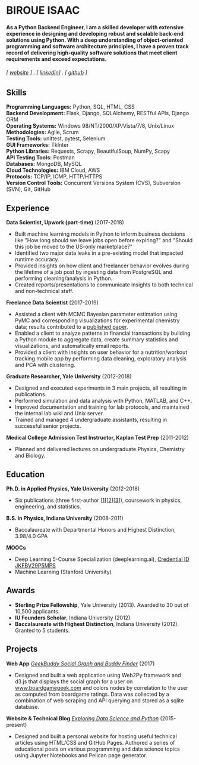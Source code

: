 BIROUE ISAAC
======

#### As a Python Backend Engineer, I am a skilled developer with extensive experience in designing and developing robust and scalable back-end solutions using Python. With a deep understanding of object-oriented programming and software architecture principles, I have a proven track record of delivering high-quality software solutions that meet client requirements and exceed expectations.
###### [ [website](http://biroue10.github.io) ] . [ [linkedin](https://www.linkedin.com/in/isaac-biroue/)] . [ [github](https://github.com/biroue10) ]

Skills
------

**Programming Languages:** Python, SQL, HTML, CSS <br>
**Backend Development:** Flask, Django, SQLAlchemy, RESTful APIs, Django ORM <br>
**Operating Systems:** Windows 98/NT/2000/XP/Vista/7/8, Unix/Linux <br>
**Methodologies:** Agile, Scrum <br>
**Testing Tools:** unittest, pytest, Selenium <br>
**GUI Frameworks:** TkInter <br>
**Python Libraries:** Requests, Scrapy, BeautifulSoup, NumPy, Scapy <br>
**API Testing Tools:** Postman <br>
**Databases:** MongoDB, MySQL <br>
**Cloud Technologies:** IBM Cloud, AWS <br> 
**Protocols:** TCP/IP, ICMP, HTTP/HTTPS <br>
**Version Control Tools:** Concurrent Versions System (CVS), Subversion (SVN), Git, GitHub


Experience
---------
**Data Scientist, Upwork (part-time)** (2017-2018)

- Built machine learning models in Python to inform business decisions like "How long should we leave jobs open before expiring?" and "Should this job be moved to the US-only marketplace?"
- Identified two major data leaks in a pre-existing model that impacted runtime accuracy.
- Provided insights on how client and freelancer behavior evolves during the lifetime of a job post by ingesting data from PostgreSQL and performing cleaning/analysis in Python.
- Created reports/presentations to communicate insights to both technical and non-technical staff.

**Freelance Data Scientist** (2017-2019)

- Assisted a client with MCMC Bayesian parameter estimation using PyMC and corresponding visualizations for experimental chemistry data; results contributed to a [published paper](https://pubs.acs.org/doi/abs/10.1021/acscatal.9b01234).
- Enabled a client to analyze patterns in financial transactions by building a Python module to aggregate data, create summary statistics and visualizations, and automatically email reports.
- Provided a client with insights on user behavior for a nutrition/workout tracking mobile app by performing data cleaning, exploratory analysis and PCA with clustering.


**Graduate Researcher, Yale University** (2012-2018)

- Designed and executed experiments in 3 main projects, all resulting in publications.
- Performed simulation and data analysis with Python, MATLAB, and C++.
- Improved documentation and training for lab protocols, and maintained the internal lab wiki and Unix server.
- Trained and managed 4 undergraduate assistants, resulting in successful senior projects.


**Medical College Admission Test Instructor, Kaplan Test Prep** (2011-2012)

- Planned and delivered lectures on undergraduate Physics, Chemistry and Biology.

Education
---------
**Ph.D. in Applied Physics, Yale University** (2012-2018)

- Six publications (three first-author [[1](https://journals.aps.org/prb/abstract/10.1103/PhysRevB.99.054304)][[2](https://aip.scitation.org/doi/abs/10.1063/1.5051638)][[3](https://iopscience.iop.org/article/10.1088/1361-6528/aae673/meta)]), coursework in physics, engineering, and statistics.

**B.S. in Physics, Indiana University** (2008-2011)

- Baccalaureate with Departmental Honors and Highest Distinction, 3.98/4.0 GPA

**MOOCs**

- Deep Learning 5-Course Specialization (deeplearning.ai), [Credential ID JKFBV29P5MPS](https://www.coursera.org/account/accomplishments/specialization/JKFBV29P5MPS)
- Machine Learning (Stanford University)



Awards
------
- **Sterling Prize Fellowship**, Yale University (2013). Awarded to 30 out of 10,500 applicants.
- **IU Founders Scholar**, Indiana University (2012)
- **Baccalaureate with Highest Distinction**, Indiana University (2012). Granted to 5 students.

<!---
Granted to 5 students out of 498 in the class.
-->

Projects
--------
**Web App** [*GeekBuddy Social Graph and Buddy Finder*](http://sdsawtelle.pythonanywhere.com) (2017)

- Designed and built a web application using Web2Py framework and d3.js that displays the social graph for a user on www.boardgamegeek.com and colors nodes by correlation to the user as computed from boardgame ratings. Data was collected by a combination of web scraping and API querying and stored as a sqlite database.

**Website & Technical Blog** [*Exploring Data Science and Python*](http://sdsawtelle.github.io/blog/output/index.html) (2015-present)

- Designed and built a personal website for hosting useful technical articles using HTML/CSS and GitHub Pages. Authored a series of educational posts on various programming and data science topics using Jupyter Notebooks and Pelican page generator.

